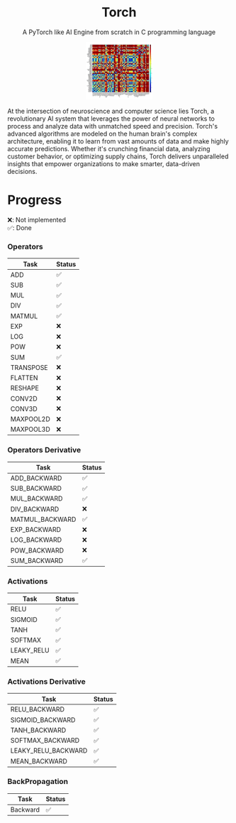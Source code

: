 <h1 align='center'><b>Torch</b></h1>
<p align='center'>
    A PyTorch like AI Engine from scratch in C programming language
</p>

<p align="center">
  <img src="imgs/cerebrix.png" alt="Dainemo Logo" width="150"/>
</p>
<p>
    At the intersection of neuroscience and computer science lies Torch, a revolutionary AI system that leverages the power of neural networks to process and analyze data with unmatched speed and precision. Torch's advanced algorithms are modeled on the human brain's complex architecture, enabling it to learn from vast amounts of data and make highly accurate predictions. Whether it's crunching financial data, analyzing customer behavior, or optimizing supply chains, Torch delivers unparalleled insights that empower organizations to make smarter, data-driven decisions.
</p>

# Progress

❌: Not implemented  
✅: Done

### Operators

| Task       | Status |
|------------|--------|
| ADD        |   ✅   |
| SUB        |   ✅   |
| MUL        |   ✅   |
| DIV        |   ✅   |
| MATMUL     |   ✅   |
| EXP        |   ❌   |
| LOG        |   ❌   |
| POW        |   ❌   |
| SUM        |   ✅   |
| TRANSPOSE  |   ❌   |
| FLATTEN    |   ❌   |
| RESHAPE    |   ❌   |
| CONV2D     |   ❌   |
| CONV3D     |   ❌   |
| MAXPOOL2D  |   ❌   |
| MAXPOOL3D  |   ❌   |

### Operators Derivative

| Task       | Status |
|------------|--------|
| ADD_BACKWARD        |   ✅   |
| SUB_BACKWARD        |   ✅   |
| MUL_BACKWARD        |   ✅   |
| DIV_BACKWARD        |   ❌   |
| MATMUL_BACKWARD     |   ✅   |
| EXP_BACKWARD        |   ❌   |
| LOG_BACKWARD        |   ❌   |
| POW_BACKWARD        |   ❌   |
| SUM_BACKWARD        |   ✅   |

### Activations

| Task      | Status |
|-----------|--------|
| RELU      |   ✅   |
| SIGMOID   |   ✅   |
| TANH      |   ✅   |
| SOFTMAX   |   ✅   |
| LEAKY_RELU|   ✅   |
| MEAN      |   ✅   |

### Activations Derivative

| Task      | Status |
|-----------|--------|
| RELU_BACKWARD      |   ✅   |
| SIGMOID_BACKWARD   |   ✅   |
| TANH_BACKWARD      |   ✅   |
| SOFTMAX_BACKWARD   |   ✅   |
| LEAKY_RELU_BACKWARD|   ✅   |
| MEAN_BACKWARD      |   ✅   |


### BackPropagation

| Task       | Status |
|------------|--------|
| Backward   |   ✅   |
